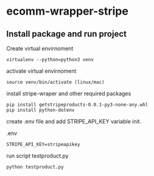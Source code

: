 # ecomm-wrapper-stripe

## Install package and run project

Create virtual envirnoment
```
virtualenv --python=python3 venv
```
activate virtual envirnoment
```
source venv/bin/activate (linux/mac)
```

install stripe-wraper and other required packages
```
pip install getstripeproducts-0.0.1-py3-none-any.whl
pip install python-dotenv
```

create .env file and add STRIPE_API_KEY variable init.

.env
```
STRIPE_API_KEY=stripeapikey
```

run script testproduct.py
 ```
python testproduct.py
```
